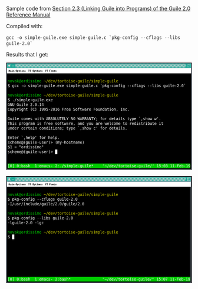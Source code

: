 Sample code from [Section 2.3 (Linking Guile into Programs) of the Guile 2.0 Reference Manual](https://www.gnu.org/software/guile/docs/docs-2.0/guile-ref/Linking-Guile-into-Programs.html)

Compiled with:
```
gcc -o simple-guile.exe simple-guile.c `pkg-config --cflags --libs guile-2.0`
```

Results that I get:

![screenshot-0](/simple-guile/screenshot-0.png)

![screenshot-1](/simple-guile/screenshot-1.png)





